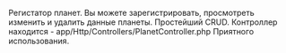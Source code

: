 Регистатор планет.
Вы можете зарегистрировать, просмотреть изменить и удалить данные планеты. Простейший CRUD.
Контроллер находится - app/Http/Controllers/PlanetController.php
Приятного использования.
